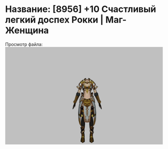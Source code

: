 # Название: [8956] +10 Счастливый легкий доспех Рокки | Маг-Женщина

Просмотр файла:
![p050032.png](p050032.png)